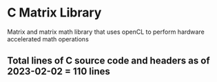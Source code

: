 # C Matrix Library
Matrix and matrix math library that uses openCL to perform hardware accelerated math operations

## Total lines of C source code and headers as of 2023-02-02 = 110 lines